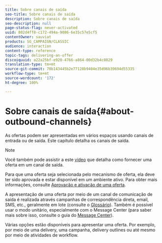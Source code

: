 ```yaml
---
title: Sobre canais de saída
seo-title: Sobre canais de saída
description: Sobre canais de saída
seo-description: null
page-status-flag: never-activated
uuid: 802d4ff8-c172-494a-9086-6e35c57e5cf5
contentOwner: sauviat
products: SG_CAMPAIGN/CLASSIC
audience: interaction
content-type: reference
topic-tags: delivering-an-offer
discoiquuid: a22a25bf-e920-4766-a864-00d32b4c8029
translation-type: tm+mt
source-git-commit: 70b143445b2e77128b9404e35d96b39694d55335
workflow-type: tm+mt
source-wordcount: '172'
ht-degree: 100%

---
```



# Sobre canais de saída{#about-outbound-channels}

As ofertas podem ser apresentadas em vários espaços usando canais de entrada ou de saída. Este capítulo detalha os canais de saída.

>[!NOTE]
>
>Você também pode assistir a este [vídeo](https://helpx.adobe.com/campaign/classic/how-to/deliver-an-offer-on-outbound-channel-in-acv6.html?playlist=/ccx/v1/collection/product/campaign/classic/segment/digital-marketers/explevel/intermediate/applaunch/get-started/collection.ccx.js&amp;ref=helpx.adobe.com) que detalha como fornecer uma oferta em um canal de saída.

Para que uma oferta seja selecionada pelo mecanismo de oferta, ela deve ter sido aprovada e estar disponível em um ambiente ativo. Para obter mais informações, consulte [Aprovação e ativação de uma oferta](../../interaction/using/approving-and-activating-an-offer.md).

A apresentação de uma oferta por meio de um canal de comunicação de saída é realizada através campanhas de correspondência direta, email, SMS, etc., geralmente em lote (consulte o [Glossário](../../interaction/using/glossary.md)). Também é possível usar o modo unitário, especialmente com o Message Center (para saber mais sobre isso, consulte o guia do [Message Center](../../message-center/using/about-transactional-messaging.md)).

Várias opções estão disponíveis para apresentar uma oferta. Por exemplo, por meio de uma delivery, uma campanha, delivery outlines ou até mesmo por meio de atividades de workflow.
